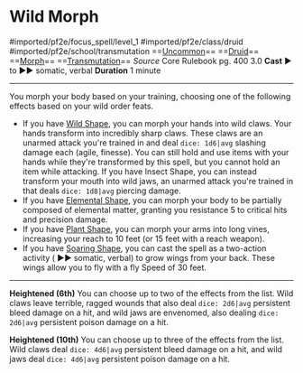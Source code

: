 # Wild Morph
#imported/pf2e/focus_spell/level_1 #imported/pf2e/class/druid #imported/pf2e/school/transmutation 
==[Uncommon](uncommon.md)== ==[Druid](rules/traits/druid.md)== ==[Morph](morph.md)== ==[Transmutation](transmutation.md)==
*Source* Core Rulebook pg. 400 3.0
**Cast** ► to ►► somatic, verbal
**Duration** 1 minute

---
You morph your body based on your training, choosing one of the following effects based on your wild order feats.
- If you have [Wild Shape](Wild%20Shape.md), you can morph your hands into wild claws. Your hands transform into incredibly sharp claws. These claws are an unarmed attack you're trained in and deal `dice: 1d6|avg` slashing damage each (agile, finesse). You can still hold and use items with your hands while they're transformed by this spell, but you cannot hold an item while attacking. If you have Insect Shape, you can instead transform your mouth into wild jaws, an unarmed attack you're trained in that deals `dice: 1d8|avg` piercing damage.
- If you have [Elemental Shape](Elemental%20Shape), you can morph your body to be partially composed of elemental matter, granting you resistance 5 to critical hits and precision damage.
- If you have [Plant Shape](Plant%20Shape), you can morph your arms into long vines, increasing your reach to 10 feet (or 15 feet with a reach weapon).
- If you have [Soaring Shape](Soaring%20Shape), you can cast the spell as a two-action activity ( ►► somatic, verbal) to grow wings from your back. These wings allow you to fly with a fly Speed of 30 feet.

<hr>

**Heightened (6th)** You can choose up to two of the effects from the list. Wild claws leave terrible, ragged wounds that also deal `dice: 2d6|avg` persistent bleed damage on a hit, and wild jaws are envenomed, also dealing `dice: 2d6|avg` persistent poison damage on a hit.

**Heightened (10th)** You can choose up to three of the effects from the list. Wild claws deal `dice: 4d6|avg` persistent bleed damage on a hit, and wild jaws deal `dice: 4d6|avg` persistent poison damage on a hit.